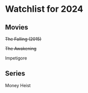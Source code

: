 # Watchlist for 2024

## Movies

~~The Falling (2015)~~

~~The Awakening~~

Impetigore

## Series

Money Heist